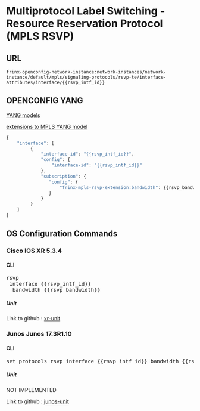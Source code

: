 # Multiprotocol Label Switching - Resource Reservation Protocol (MPLS RSVP)

## URL

```
frinx-openconfig-network-instance:network-instances/network-instance/default/mpls/signaling-protocols/rsvp-te/interface-attributes/interface/{{rsvp_intf_id}}
```

## OPENCONFIG YANG

[YANG models](https://github.com/FRINXio/openconfig/tree/master/mpls/src/main/yang)

[extensions to MPLS YANG model](https://github.com/FRINXio/openconfig/tree/master/network-instance/src/main/yang)

```javascript
{
    "interface": [
         {
             "interface-id": "{{rsvp_intf_id}}",
             "config": {
                 "interface-id": "{{rsvp_intf_id}}"
             },
             "subscription": {
                "config": {
                    "frinx-mpls-rsvp-extension:bandwidth": {{rsvp_bandwidth}}
                }
             }
         }
    ]
}
```

## OS Configuration Commands

### Cisco IOS XR 5.3.4

#### CLI

<pre>
rsvp
 interface {{rsvp_intf_id}}
  bandwidth {{rsvp_bandwidth}}
</pre>

##### Unit

Link to github : [xr-unit](https://github.com/FRINXio/cli-units/tree/master/ios-xr/mpls)

### Junos Junos 17.3R1.10

#### CLI

<pre>
set protocols rsvp interface {{rsvp_intf_id}} bandwidth {{rsvp_bandwidth}}
</pre>

##### Unit

NOT IMPLEMENTED

Link to github : [junos-unit]()
